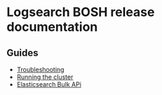# Logsearch BOSH release documentation

## Guides

* [Troubleshooting](./troubleshooting.md)
* [Running the cluster](./running_the_cluster.md)
* [Elasticsearch Bulk APi](./bulk_api.md)
